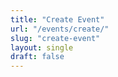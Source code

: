 ```yaml
---
title: "Create Event"
url: "/events/create/"
slug: "create-event"
layout: single
draft: false
---
```


<!-- Everything important is now handled in the layout. -->
